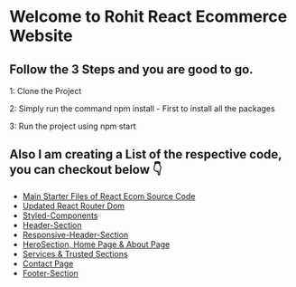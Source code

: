 # Welcome to Rohit React Ecommerce Website

## Follow the 3 Steps and you are good to go.

1: Clone the Project

2: Simply run the command npm install - First to install all the packages

3: Run the project using npm start

## Also I am creating a List of the respective code, you can checkout below 👇
<ul>
  <li><a href="https://github.com/rohitverma0234/React-Ecommerce/tree/main">Main Starter Files of React Ecom Source Code</a></li>
  <li><a href="https://github.com/rohitverma0234/React-Ecommerce/tree/React-Router-dom">Updated React Router Dom</a></li>
  <li><a href="https://github.com/rohitverma0234/React-Ecommerce/tree/02_Styled-Components">Styled-Components</a></li>
  <li><a href="https://github.com/rohitverma0234/React-Ecommerce/tree/03_Header-Section">Header-Section</a></li>
  <li><a href="https://github.com/rohitverma0234/React-Ecommerce/tree/04_Header-Responsiveness">Responsive-Header-Section</a></li>
  <li><a href="https://github.com/rohitverma0234/React-Ecommerce/tree/Home-%26-About-Page-with-Hero-Section">HeroSection, Home Page & About Page</a></li>
  <li><a href="https://github.com/rohitverma0234/React-Ecommerce/tree/06_Services-%26-Trusted-Section">Services & Trusted Sections</a></li>
  <li><a href="https://github.com/rohitverma0234/React-Ecommerce/tree/07_Contact-Page">Contact Page</a></li>
  <li><a href="https://github.com/rohitverma0234/React-Ecommerce/tree/08_Footer-Section">Footer-Section</a></li>
</ul>